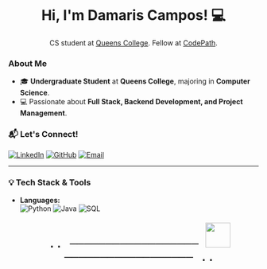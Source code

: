 <h1 align="center">Hi, I'm Damaris Campos! 💻</h1>

<p align="center">
  CS student at <a href="https://www.mercy.edu/">Queens College</a>. Fellow at <a href="https://www.codepath.org/">CodePath</a>.
</p>

### About Me
- 🎓 **Undergraduate Student** at **Queens College**, majoring in **Computer Science**.
- 💻 Passionate about **Full Stack, Backend Development, and Project Management**.

### 📬 Let's Connect!
[![LinkedIn](https://img.shields.io/badge/LinkedIn-0077B5?style=flat&logo=linkedin&logoColor=white)](https://www.linkedin.com/in/damaris-campos)
[![GitHub](https://img.shields.io/badge/GitHub-100000?style=flat&logo=github&logoColor=white)](https://github.com/DCampos22)
[![Email](https://img.shields.io/badge/Email-D14836?style=flat&logo=gmail&logoColor=white)](mailto:c.dami22@gmail.com)

---

### 💡 Tech Stack & Tools
- **Languages:** <br>
  ![Python](https://img.shields.io/badge/Python-3776AB?style=flat&logo=python&logoColor=white)
  ![Java](https://img.shields.io/badge/Java-ED8B00?style=flat&logo=java&logoColor=white)
  ![SQL](https://img.shields.io/badge/SQL-CC2927?style=flat&logo=microsoft-sql-server&logoColor=white)

  <div align="center" style="font-family: Courier New, monospace; font-size: 24px; font-weight: bold; margin-top: 20px;">
  .. ────────────────── <img src="https://media.giphy.com/media/XwBzLXzYq7ljHBXkHk/giphy.gif" width="50"/> ────────────────── ..
</div>
